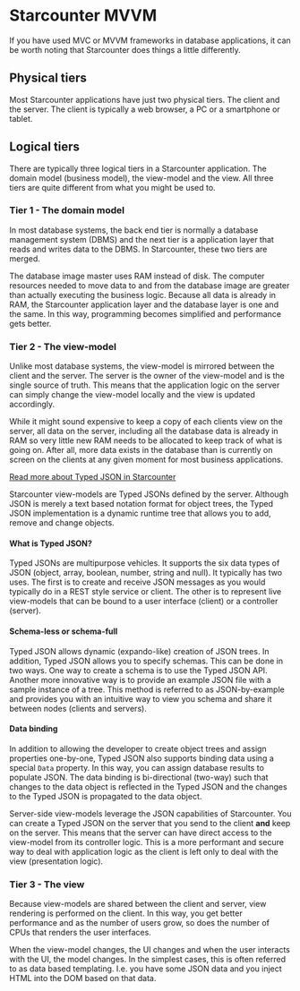 # Starcounter MVVM

If you have used MVC or MVVM frameworks in database applications, it can be worth noting that Starcounter does things a little differently.

## Physical tiers

Most Starcounter applications have just two physical tiers. The client and the server. The client is typically a web browser, a PC or a smartphone or tablet.

## Logical tiers

There are typically three logical tiers in a Starcounter application. The domain model (business model), the view-model and the view. All three tiers are quite different from what you might be used to.

### Tier 1 - The domain model

In most database systems, the back end tier is normally a database management system (DBMS) and the next tier is a application layer that reads and writes data to the DBMS. In Starcounter, these two tiers are merged. 

The database image master uses RAM instead of disk. The computer resources needed to move data to and from the database image are greater than actually executing the business logic. Because all data is already in RAM, the Starcounter application layer and the database layer is one and the same. In this way, programming becomes simplified and performance gets better.

### Tier 2 - The view-model

Unlike most database systems, the view-model is mirrored between the client and the server. The server is the owner of the view-model and is the single source of truth. This means that the application logic on the server can simply change the view-model locally and the view is updated accordingly. 

While it might sound expensive to keep a copy of each clients view on the server, all data on the server, including all the database data is already in RAM so very little new RAM needs to be allocated to keep track of what is going on. After all, more data exists in the database than is currently on screen on the clients at any given moment for most business applications.

<aside class="read-more"><a href="/guides/json/">Read more about Typed JSON in Starcounter</a></aside>

Starcounter view-models are Typed JSONs defined by the server. Although JSON is merely a text based notation format for object trees, the Typed JSON implementation is a dynamic runtime tree that allows you to add, remove and change objects.

#### What is Typed JSON?

Typed JSONs are multipurpose vehicles. It supports the six data types of JSON (object, array, boolean, number, string and null). It typically has two uses. The first is to create and receive JSON messages as you would typically do in a REST style service or client. The other is to represent live view-models that can be bound to a user interface (client) or a controller (server). 

#### Schema-less or schema-full

Typed JSON allows dynamic (expando-like) creation of JSON trees. In addition, Typed JSON allows you to specify schemas. This can be done in two ways. One way to create a schema is to use the Typed JSON API. Another more innovative way is to provide an example JSON file with a sample instance of a tree. This method is referred to as JSON-by-example and provides you with an intuitive way to view you schema and share it between nodes (clients and servers).

#### Data binding

In addition to allowing the developer to create object trees and assign properties one-by-one, Typed JSON also supports binding data using a special `Data` property. In this way, you can assign database results to populate JSON. The data binding is bi-directional (two-way) such that changes to the data object is reflected in the Typed JSON and the changes to the Typed JSON is propagated to the data object.

Server-side view-models leverage the JSON capabilities of Starcounter. You can create a Typed JSON on the server that you send to the client **and** keep on the server. This means that the server can have direct access to the view-model from its controller logic. This is a more performant and secure way to deal with application logic as the client is left only to deal with the view (presentation logic).

### Tier 3 - The view

Because view-models are shared between the client and server, view rendering is performed on the client. In this way, you get better performance and as the number of users grow, so does the number of CPUs that renders the user interfaces. <!--Also, it makes it easier to provide offline functionality as view-models can easily be created as client-only view-models if need be.-->

When the view-model changes, the UI changes and when the user interacts with the UI, the model changes. In the simplest cases, this is often referred to as data based templating. I.e. you have some JSON data and you inject HTML into the DOM based on that data.
